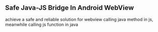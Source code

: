 Safe Java-JS Bridge In Android WebView
--------------

achieve a safe and reliable solution for webview calling java method in js, meanwhile calling js function in java